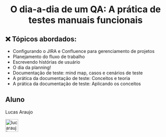 <h1 align="center"> O dia-a-dia de um QA: A prática de testes manuais funcionais </h1>

## ❌ Tópicos abordados:

- Configurando o JIRA e Confluence para gerenciamento de projetos
- Planejamento do fluxo de trabalho
- Escrevendo histórias de usuário
- O dia da planning!
- Documentação de teste: mind map, casos e cenários de teste
- A prática da documentação de teste: Conceitos e teoria
- A prática da documentação de teste: Aplicando os conceitos

## Aluno

Lucas Araujo

<a href="https://www.linkedin.com/in/lucarauj"><img alt="lucarauj | LinkdeIN" width="40px" src="https://user-images.githubusercontent.com/43545812/144035037-0f415fc7-9f96-4517-a370-ccc6e78a714b.png" /></a>
